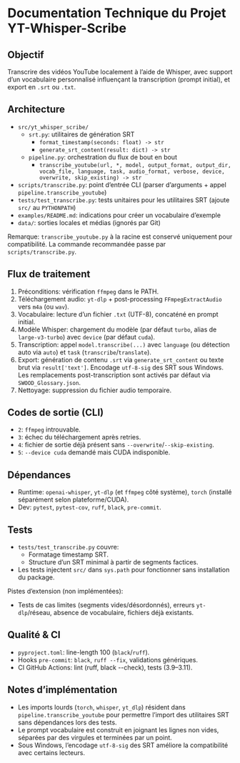 # Documentation Technique du Projet YT-Whisper-Scribe

## Objectif
Transcrire des vidéos YouTube localement à l’aide de Whisper, avec support d’un vocabulaire personnalisé influençant la transcription (prompt initial), et export en `.srt` ou `.txt`.

## Architecture
- `src/yt_whisper_scribe/`
  - `srt.py`: utilitaires de génération SRT
    - `format_timestamp(seconds: float) -> str`
    - `generate_srt_content(result: dict) -> str`
  - `pipeline.py`: orchestration du flux de bout en bout
    - `transcribe_youtube(url, *, model, output_format, output_dir, vocab_file, language, task, audio_format, verbose, device, overwrite, skip_existing) -> str`
- `scripts/transcribe.py`: point d’entrée CLI (parser d’arguments + appel `pipeline.transcribe_youtube`)
- `tests/test_transcribe.py`: tests unitaires pour les utilitaires SRT (ajoute `src/` au `PYTHONPATH`)
- `examples/README.md`: indications pour créer un vocabulaire d’exemple
- `data/`: sorties locales et médias (ignorés par Git)

Remarque: `transcribe_youtube.py` à la racine est conservé uniquement pour compatibilité. La commande recommandée passe par `scripts/transcribe.py`.

## Flux de traitement
1. Préconditions: vérification `ffmpeg` dans le PATH.
2. Téléchargement audio: `yt-dlp` + post-processing `FFmpegExtractAudio` vers `m4a` (ou `wav`).
3. Vocabulaire: lecture d’un fichier `.txt` (UTF-8), concaténé en prompt initial.
4. Modèle Whisper: chargement du modèle (par défaut `turbo`, alias de `large-v3-turbo`) avec `device` (par défaut `cuda`).
5. Transcription: appel `model.transcribe(...)` avec `language` (ou détection auto via `auto`) et `task` (`transcribe`/`translate`).
6. Export: génération de contenu `.srt` via `generate_srt_content` ou texte brut via `result['text']`. Encodage `utf-8-sig` des SRT sous Windows. Les remplacements post-transcription sont activés par défaut via `SWOOD_Glossary.json`.
7. Nettoyage: suppression du fichier audio temporaire.

## Codes de sortie (CLI)
- `2`: `ffmpeg` introuvable.
- `3`: échec du téléchargement après retries.
- `4`: fichier de sortie déjà présent sans `--overwrite`/`--skip-existing`.
- `5`: `--device cuda` demandé mais CUDA indisponible.

## Dépendances
- Runtime: `openai-whisper`, `yt-dlp` (et `ffmpeg` côté système), `torch` (installé séparément selon plateforme/CUDA).
- Dev: `pytest`, `pytest-cov`, `ruff`, `black`, `pre-commit`.

## Tests
- `tests/test_transcribe.py` couvre:
  - Formatage timestamp SRT.
  - Structure d’un SRT minimal à partir de segments factices.
- Les tests injectent `src/` dans `sys.path` pour fonctionner sans installation du package.

Pistes d’extension (non implémentées):
- Tests de cas limites (segments vides/désordonnés), erreurs `yt-dlp`/réseau, absence de vocabulaire, fichiers déjà existants.

## Qualité & CI
- `pyproject.toml`: line-length 100 (`black`/`ruff`).
- Hooks `pre-commit`: `black`, `ruff --fix`, validations génériques.
- CI GitHub Actions: lint (ruff, black --check), tests (3.9–3.11).

## Notes d’implémentation
- Les imports lourds (`torch`, `whisper`, `yt_dlp`) résident dans `pipeline.transcribe_youtube` pour permettre l’import des utilitaires SRT sans dépendances lors des tests.
- Le prompt vocabulaire est construit en joignant les lignes non vides, séparées par des virgules et terminées par un point.
- Sous Windows, l’encodage `utf-8-sig` des SRT améliore la compatibilité avec certains lecteurs.
